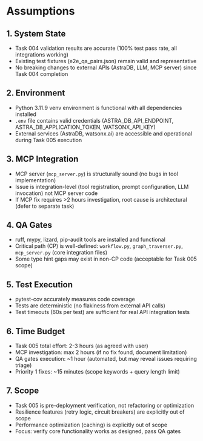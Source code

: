 # Assumptions

## 1. System State
- Task 004 validation results are accurate (100% test pass rate, all integrations working)
- Existing test fixtures (e2e_qa_pairs.json) remain valid and representative
- No breaking changes to external APIs (AstraDB, LLM, MCP server) since Task 004 completion

## 2. Environment
- Python 3.11.9 venv environment is functional with all dependencies installed
- `.env` file contains valid credentials (ASTRA_DB_API_ENDPOINT, ASTRA_DB_APPLICATION_TOKEN, WATSONX_API_KEY)
- External services (AstraDB, watsonx.ai) are accessible and operational during Task 005 execution

## 3. MCP Integration
- MCP server (`mcp_server.py`) is structurally sound (no bugs in tool implementation)
- Issue is integration-level (tool registration, prompt configuration, LLM invocation) not MCP server code
- If MCP fix requires >2 hours investigation, root cause is architectural (defer to separate task)

## 4. QA Gates
- ruff, mypy, lizard, pip-audit tools are installed and functional
- Critical path (CP) is well-defined: `workflow.py`, `graph_traverser.py`, `mcp_server.py` (core integration files)
- Some type hint gaps may exist in non-CP code (acceptable for Task 005 scope)

## 5. Test Execution
- pytest-cov accurately measures code coverage
- Tests are deterministic (no flakiness from external API calls)
- Test timeouts (60s per test) are sufficient for real API integration tests

## 6. Time Budget
- Task 005 total effort: 2-3 hours (as agreed with user)
- MCP investigation: max 2 hours (if no fix found, document limitation)
- QA gates execution: ~1 hour (automated, but may reveal issues requiring triage)
- Priority 1 fixes: ~15 minutes (scope keywords + query length limit)

## 7. Scope
- Task 005 is pre-deployment verification, not refactoring or optimization
- Resilience features (retry logic, circuit breakers) are explicitly out of scope
- Performance optimization (caching) is explicitly out of scope
- Focus: verify core functionality works as designed, pass QA gates

